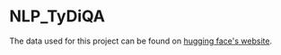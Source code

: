 # NLP_TyDiQA
The data used for this project can be found on [hugging face's website](https://huggingface.co/datasets/copenlu/answerable_tydiqa). 
